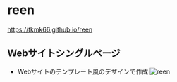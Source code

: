 # reen
https://tkmk66.github.io/reen

## Webサイトシングルページ
- Webサイトのテンプレート風のデザインで作成
![reen](https://user-images.githubusercontent.com/27991595/44305788-a0fdce80-a3bb-11e8-814d-8dd8c8030fd0.png)
